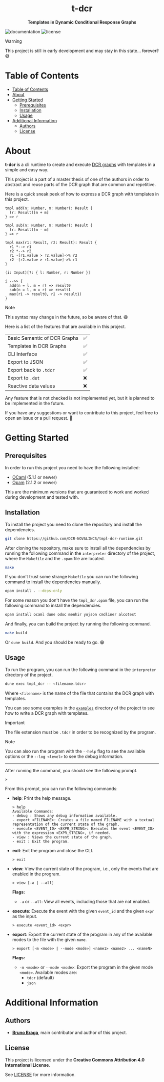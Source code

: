 
<div align="center">
  <h1>t-dcr</h1>
  <p>
    <strong>Templates in Dynamic Conditional Response Graphs </strong>
  </p>
</div> 

<!-- TODO: Put a gif here to demonstrate the cli -->

![documentation](https://img.shields.io/badge/documentation-unavailable-red)
![license](https://img.shields.io/badge/license-CC%20BY%204.0-blue)

> [!WARNING]
> This project is still in early development and may stay in this state... ~~forever?~~ 😅

# Table of Contents

- [Table of Contents](#table-of-contents)
- [About](#about)
- [Getting Started](#getting-started)
  - [Prerequisites](#prerequisites)
  - [Installation](#installation)
  - [Usage](#usage)
- [Additional Information](#additional-information)
  - [Authors](#authors)
  - [License](#license)

# About 

**t-dcr** is a cli runtime to create and execute [DCR graphs]() with templates in a simple and easy way. 

This project is a part of a master thesis of one of the authors in order to abstract and reuse parts of the DCR graph that are common and repetitive.

<!-- TODO: Put a complex-ish example -->

Here is a quick sneak peek of how to express a DCR graph with templates in this project.

```
tmpl add(n: Number, m: Number): Result {
  (r: Result)[n + m]
} => r

tmpl sub(n: Number, m: Number): Result {
  (r: Result)[n - m]
} => r

tmpl max(r1: Result, r2: Result): Result {
  r1 *--> r1
  r2 *--> r2
  r1 -[r1.value > r2.value]->% r2
  r2 -[r2.value > r1.value]->% r1
}

(i: Input)[?: { l: Number, r: Number }]

i -->> {
  add(n = l, m = r) => result0
  sub(n = l, m = r) => result1
  max(r1 -> result0, r2 -> result1)
}
```

>[!NOTE] 
> This syntax may change in the future, so be aware of that. 😅

Here is a list of the features that are available in this project.

|                              |     |
| ---------------------------- | --- |
| Basic Semantic of DCR Graphs | ✅   |
| Templates in DCR Graphs      | ✅   |
| CLI Interface                | ✅   |
| Export to JSON               | ✅   |
| Export back to `.tdcr`       | ✅   |
| Export to `.dot`             | ❌   |
| Reactive data values         | ❌   |

Any feature that is not checked is not implemented yet, but it is planned to be implemented in the future.

If you have any suggestions or want to contribute to this project, feel free to open an issue or a pull request. 🙂

# Getting Started

## Prerequisites

In order to run this project you need to have the following installed:

- [OCaml](https://ocaml.org/docs/install.html) (5.1.1 or newer)
- [Opam](https://opam.ocaml.org/doc/Install.html) (2.1.2 or newer)

This are the minimum versions that are guaranteed to work and worked during development and tested with. 

## Installation

To install the project you need to clone the repository and install the dependencies. 

```bash
git clone https://github.com/DCR-NOVALINCS/tmpl-dcr-runtime.git
```

After cloning the repository, make sure to install all the dependencies by running the following command in the `interpreter` directory of the project, where the `Makefile` and the `.opam` file are located.

```bash
make
```

If you don't trust some strange `Makefile` you can run the following command to install the dependencies manually.

```bash
opam install . --deps-only
``` 

For some reason you don't have the `tmpl_dcr.opam` file, you can run the following command to install the dependencies.

```bash
opam install ocaml dune odoc menhir yojson cmdliner alcotest
```

And finally, you can build the project by running the following command.

```bash
make build
```

Or `dune build`.
And you should be ready to go. 😁 

## Usage

To run the program, you can run the following command in the `interpreter` directory of the project.

```bash
dune exec tmpl_dcr -- <filename.tdcr>
```

Where `<filename>` is the name of the file that contains the DCR graph with templates.

You can see some examples in the [`examples`](/examples/) directory of the project to see how to write a DCR graph with templates.

>[!IMPORTANT] 
> The file extension must be `.tdcr` in order to be recognized by the program.

> [!NOTE]
> You can also run the program with the `--help` flag to see the available options or the `--log <level>` to see the debug information. 

---

After running the command, you should see the following prompt.

```
> 
```

From this prompt, you can run the following commands:
<!-- TODO: for each command, show a gif to illustrate to command -->

- **help**: Print the help message.
  ```
  > help
  Available Commands:
  - debug : Shows any debug information available.
  - export <FILENAME>: Creates a file named FILENAME with a textual representation of the current state of the graph.
  - execute <EVENT_ID> <EXPR_STRING>: Executes the event <EVENT_ID> with the expression <EXPR_STRING>, if needed.
  - view : Views the current state of the graph.
  - exit : Exit the program.
  ```

- **exit**: Exit the program and close the CLI.
  ```
  > exit
  ```

- **view**: View the current state of the program, i.e., only the events that are enabled in the program.
  ```
  > view [-a | --all]
  ```
  **Flags:**
  - `-a` or `--all`: View all events, including those that are not enabled.

- **execute**: Execute the event with the given `event_id` and the given `expr` as the input.
  ```
  > execute <event_id> <expr>
  ```

- **export**: Export the current state of the program in any of the available modes to the file with the given `name`.
  ```
  > export [-m <mode> | --mode <mode>] <name1> <name2> ... <nameN>
  ```
  **Flags:**
  - `-m <mode>` or `--mode <mode>`: Export the program in the given mode `<mode>`. Available modes are:
    - `tdcr` (default)
    <!-- - `dot` -->
    - `json`

# Additional Information

## Authors

- [**Bruno Braga**](https://github.com/bfibraga), main contributor and author of this project.

## License

This project is licensed under the **Creative Commons Attribution 4.0 International License**.

See [LICENSE](LICENSE) for more information.

<!-- TODO: Add acknowledgements and references.  -->